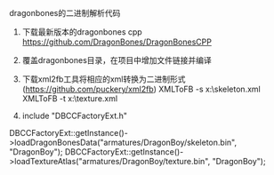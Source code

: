 dragonbones的二进制解析代码

1. 下载最新版本的dragonbones cpp
https://github.com/DragonBones/DragonBonesCPP

2. 覆盖dragonbones目录，在项目中增加文件链接并编译

3. 下载xml2fb工具将相应的xml转换为二进制形式(https://github.com/puckery/xml2fb)
XMLToFB -s x:\skeleton.xml
XMLToFB -t x:\texture.xml

4. include "DBCCFactoryExt.h"

DBCCFactoryExt::getInstance()->loadDragonBonesData("armatures/DragonBoy/skeleton.bin", "DragonBoy");
DBCCFactoryExt::getInstance()->loadTextureAtlas("armatures/DragonBoy/texture.bin", "DragonBoy");
